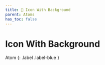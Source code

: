 ```yaml
---
title: 💙 Icon With Background
parent: Atoms
has_toc: false
---
```


# Icon With Background
Atom
{: .label .label-blue }
